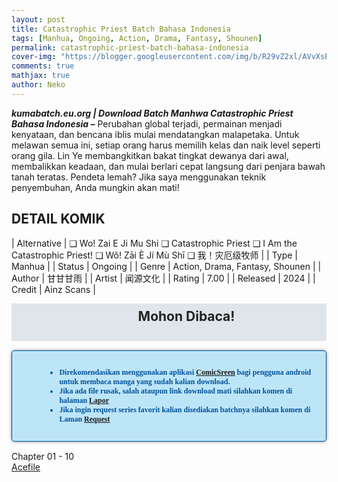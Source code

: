```yaml
---
layout: post
title: Catastrophic Priest Batch Bahasa Indonesia 
tags: [Manhua, Ongoing, Action, Drama, Fantasy, Shounen]
permalink: catastrophic-priest-batch-bahasa-indonesia
cover-img: "https://blogger.googleusercontent.com/img/b/R29vZ2xl/AVvXsEinBo9koGN15ggW3fI-fapCTW1bPYuDoulRtCNAvYFgJJoVry-bEhyphenhyphen7_ayYblCVwUmbMocaoK3EfAEJwgbdQF5yTZryCbqva6pt5k-2rSzGrDZ0vsGXDVg9OomgD24E8qY-TuJ-5ECjBH4EYRBOxKwoNF5jue2IRnnWeGS-5-SD-xeyPmPaDWLCFeV8CGnn/s556/Catastrophic-Priest-VOLUME-001-HEADER.jpg"
comments: true
mathjax: true
author: Neko
---
```




**<em>kumabatch.eu.org | Download Batch Manhwa Catastrophic Priest Bahasa Indonesia –</em>** Perubahan global terjadi, permainan menjadi kenyataan, dan bencana iblis mulai mendatangkan malapetaka. Untuk melawan semua ini, setiap orang harus memilih kelas dan naik level seperti orang gila. Lin Ye membangkitkan bakat tingkat dewanya dari awal, membalikkan keadaan, dan mulai berlari cepat langsung dari penjara bawah tanah teratas. Pendeta lemah? Jika saya menggunakan teknik penyembuhan, Anda mungkin akan mati!

## DETAIL KOMIK

| Alternative | ❑ Wo! Zai E Ji Mu Shi  ❑ Catastrophic Priest  ❑ I Am the Catastrophic Priest!  ❑ Wǒ! Zāi È Jí Mù Shī  ❑ 我！灾厄级牧师 |
| Type | Manhua |
| Status | Ongoing |
| Genre | Action, Drama, Fantasy, Shounen |
| Author | 甘甘甘雨 |
| Artist | 闻源文化 |
| Rating | 7.00 |
| Released | 2024 |
| Credit  | Ainz Scans |

<h2 style="background-attachment: initial; background-clip: initial; background-color: #e0e5eb; background-origin: initial; background-position: 12px 1px; background-repeat: no-repeat; background-size: initial; color: #222222; line-height: 22px; margin: 5px 0px; min-height: 38px; padding: 10px 12px 12px 68px; text-align: center;"> 
Mohon Dibaca!</h2>

<div style="-moz-border-radius: 15px; -moz-box-shadow: 0 0 5px #888; -webkit-border-radius: 15px; -webkit-box-shadow: 0 0 5px #888; background-attachment: initial; background-clip: initial; background-color: #bde5f8; background-origin: initial; background-position: 10px 50%; background-repeat: no-repeat; background-size: initial; background: #bde5f8 url(&quot;https://sites.google.com/site/problogiz/my-icon/info.png&quot;) no-repeat 10px center; border-radius: 5px; border: 1px solid; box-shadow: rgb(136, 136, 136) 0px 0px 5px; color: #00529b; font: bold 12px verdana; margin: 15px 0px; padding: 15px 20px 15px 55px; "> 
<ul>
  <li>Direkomendasikan menggunakan aplikasi <a href="https://play.google.com/store/apps/details?id=com.viewer.comicscreen">ComicSreen</a> bagi pengguna android untuk membaca manga yang sudah kalian download.</li>
  <li>Jika ada file rusak, salah ataupun link download mati silahkan komen di halaman <a href="https://kumabatch.github.io/lapor/">Lapor</a></li>
  <li>Jika ingin request series favorit kalian disediakan batchnya silahkan komen di Laman <a href="https://kumabatch.github.io/request/">Request</a></li>
</ul>
</div>


Chapter 01 - 10<br>
<a href="http://ouo.io/qs/OzRuKBTK?s=https://acefile.co/f/106541270/kumabatch-catastrophic-priest-chapter-01-10-zip">Acefile</a>
